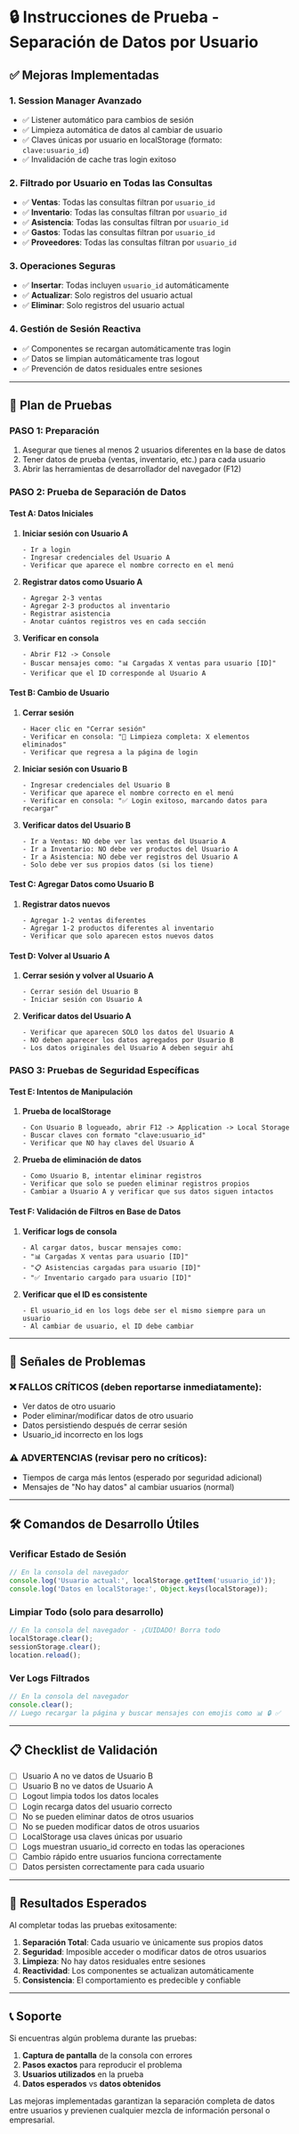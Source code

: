 # 🔒 Instrucciones de Prueba - Separación de Datos por Usuario

## ✅ Mejoras Implementadas

### 1. **Session Manager Avanzado**
- ✅ Listener automático para cambios de sesión
- ✅ Limpieza automática de datos al cambiar de usuario
- ✅ Claves únicas por usuario en localStorage (formato: `clave:usuario_id`)
- ✅ Invalidación de cache tras login exitoso

### 2. **Filtrado por Usuario en Todas las Consultas**
- ✅ **Ventas**: Todas las consultas filtran por `usuario_id`
- ✅ **Inventario**: Todas las consultas filtran por `usuario_id`
- ✅ **Asistencia**: Todas las consultas filtran por `usuario_id`
- ✅ **Gastos**: Todas las consultas filtran por `usuario_id`
- ✅ **Proveedores**: Todas las consultas filtran por `usuario_id`

### 3. **Operaciones Seguras**
- ✅ **Insertar**: Todas incluyen `usuario_id` automáticamente
- ✅ **Actualizar**: Solo registros del usuario actual
- ✅ **Eliminar**: Solo registros del usuario actual

### 4. **Gestión de Sesión Reactiva**
- ✅ Componentes se recargan automáticamente tras login
- ✅ Datos se limpian automáticamente tras logout
- ✅ Prevención de datos residuales entre sesiones

---

## 🧪 Plan de Pruebas

### **PASO 1: Preparación**
1. Asegurar que tienes al menos 2 usuarios diferentes en la base de datos
2. Tener datos de prueba (ventas, inventario, etc.) para cada usuario
3. Abrir las herramientas de desarrollador del navegador (F12)

### **PASO 2: Prueba de Separación de Datos**

#### **Test A: Datos Iniciales**
1. **Iniciar sesión con Usuario A**
   ```
   - Ir a login
   - Ingresar credenciales del Usuario A
   - Verificar que aparece el nombre correcto en el menú
   ```

2. **Registrar datos como Usuario A**
   ```
   - Agregar 2-3 ventas
   - Agregar 2-3 productos al inventario
   - Registrar asistencia
   - Anotar cuántos registros ves en cada sección
   ```

3. **Verificar en consola**
   ```
   - Abrir F12 -> Console
   - Buscar mensajes como: "📊 Cargadas X ventas para usuario [ID]"
   - Verificar que el ID corresponde al Usuario A
   ```

#### **Test B: Cambio de Usuario**
1. **Cerrar sesión**
   ```
   - Hacer clic en "Cerrar sesión"
   - Verificar en consola: "🧹 Limpieza completa: X elementos eliminados"
   - Verificar que regresa a la página de login
   ```

2. **Iniciar sesión con Usuario B**
   ```
   - Ingresar credenciales del Usuario B
   - Verificar que aparece el nombre correcto en el menú
   - Verificar en consola: "✅ Login exitoso, marcando datos para recargar"
   ```

3. **Verificar datos del Usuario B**
   ```
   - Ir a Ventas: NO debe ver las ventas del Usuario A
   - Ir a Inventario: NO debe ver productos del Usuario A
   - Ir a Asistencia: NO debe ver registros del Usuario A
   - Solo debe ver sus propios datos (si los tiene)
   ```

#### **Test C: Agregar Datos como Usuario B**
1. **Registrar datos nuevos**
   ```
   - Agregar 1-2 ventas diferentes
   - Agregar 1-2 productos diferentes al inventario
   - Verificar que solo aparecen estos nuevos datos
   ```

#### **Test D: Volver al Usuario A**
1. **Cerrar sesión y volver al Usuario A**
   ```
   - Cerrar sesión del Usuario B
   - Iniciar sesión con Usuario A
   ```

2. **Verificar datos del Usuario A**
   ```
   - Verificar que aparecen SOLO los datos del Usuario A
   - NO deben aparecer los datos agregados por Usuario B
   - Los datos originales del Usuario A deben seguir ahí
   ```

### **PASO 3: Pruebas de Seguridad Específicas**

#### **Test E: Intentos de Manipulación**
1. **Prueba de localStorage**
   ```
   - Con Usuario B logueado, abrir F12 -> Application -> Local Storage
   - Buscar claves con formato "clave:usuario_id"
   - Verificar que NO hay claves del Usuario A
   ```

2. **Prueba de eliminación de datos**
   ```
   - Como Usuario B, intentar eliminar registros
   - Verificar que solo se pueden eliminar registros propios
   - Cambiar a Usuario A y verificar que sus datos siguen intactos
   ```

#### **Test F: Validación de Filtros en Base de Datos**
1. **Verificar logs de consola**
   ```
   - Al cargar datos, buscar mensajes como:
   - "📊 Cargadas X ventas para usuario [ID]"
   - "📋 Asistencias cargadas para usuario [ID]"
   - "✅ Inventario cargado para usuario [ID]"
   ```

2. **Verificar que el ID es consistente**
   ```
   - El usuario_id en los logs debe ser el mismo siempre para un usuario
   - Al cambiar de usuario, el ID debe cambiar
   ```

---

## 🚨 Señales de Problemas

### **❌ FALLOS CRÍTICOS** (deben reportarse inmediatamente):
- Ver datos de otro usuario
- Poder eliminar/modificar datos de otro usuario
- Datos persistiendo después de cerrar sesión
- Usuario_id incorrecto en los logs

### **⚠️ ADVERTENCIAS** (revisar pero no críticos):
- Tiempos de carga más lentos (esperado por seguridad adicional)
- Mensajes de "No hay datos" al cambiar usuarios (normal)

---

## 🛠️ Comandos de Desarrollo Útiles

### **Verificar Estado de Sesión**
```javascript
// En la consola del navegador
console.log('Usuario actual:', localStorage.getItem('usuario_id'));
console.log('Datos en localStorage:', Object.keys(localStorage));
```

### **Limpiar Todo (solo para desarrollo)**
```javascript
// En la consola del navegador - ¡CUIDADO! Borra todo
localStorage.clear();
sessionStorage.clear();
location.reload();
```

### **Ver Logs Filtrados**
```javascript
// En la consola del navegador
console.clear();
// Luego recargar la página y buscar mensajes con emojis como 📊 🔒 ✅
```

---

## 📋 Checklist de Validación

- [ ] Usuario A no ve datos de Usuario B
- [ ] Usuario B no ve datos de Usuario A
- [ ] Logout limpia todos los datos locales
- [ ] Login recarga datos del usuario correcto
- [ ] No se pueden eliminar datos de otros usuarios
- [ ] No se pueden modificar datos de otros usuarios
- [ ] LocalStorage usa claves únicas por usuario
- [ ] Logs muestran usuario_id correcto en todas las operaciones
- [ ] Cambio rápido entre usuarios funciona correctamente
- [ ] Datos persisten correctamente para cada usuario

---

## 🎯 Resultados Esperados

Al completar todas las pruebas exitosamente:

1. **Separación Total**: Cada usuario ve únicamente sus propios datos
2. **Seguridad**: Imposible acceder o modificar datos de otros usuarios
3. **Limpieza**: No hay datos residuales entre sesiones
4. **Reactividad**: Los componentes se actualizan automáticamente
5. **Consistencia**: El comportamiento es predecible y confiable

---

## 📞 Soporte

Si encuentras algún problema durante las pruebas:

1. **Captura de pantalla** de la consola con errores
2. **Pasos exactos** para reproducir el problema
3. **Usuarios utilizados** en la prueba
4. **Datos esperados** vs **datos obtenidos**

Las mejoras implementadas garantizan la separación completa de datos entre usuarios y previenen cualquier mezcla de información personal o empresarial.
